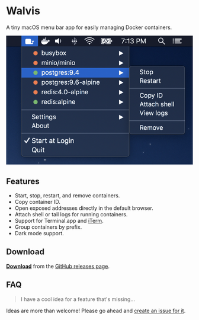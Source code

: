 # Walvis

A tiny macOS menu bar app for easily managing Docker containers.

![Walvis](static/screen.png)

## Features

- Start, stop, restart, and remove containers.
- Copy container ID.
- Open exposed addresses directly in the default browser.
- Attach shell or tail logs for running containers.
- Support for Terminal.app and [iTerm](https://iterm2.com/).
- Group containers by prefix.
- Dark mode support.

## Download

**[Download](https://github.com/ruggi/walvis/releases/latest/download/Walvis.app.zip)** from the [GitHub releases page](https://github.com/ruggi/walvis/releases).

## FAQ

> I have a cool idea for a feature that's missing...

Ideas are more than welcome! Please go ahead and [create an issue for it](https://github.com/ruggi/walvis/issues).
